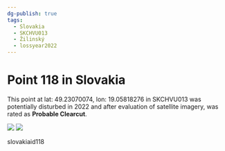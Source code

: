 ```yaml
---
dg-publish: true
tags:
  - Slovakia
  - SKCHVU013
  - Žilinský
  - lossyear2022
---
```


# Point 118 in Slovakia

This point at lat: 49.23070074, lon: 19.05818276 in SKCHVU013 was potentially disturbed in 2022 and after evaluation of satellite imagery, was rated as **Probable Clearcut**.

<div class='juxtapose' data-showcredits='false'>
<img src='https://baserow-backend-production20240528124524339000000001.s3.amazonaws.com/user_files/eLfm42tp9Jk5A6kNCdfTIrdPstBvvKjm_4b2fc1fd2f938ea76dff125c60407dda2b8c526f79ad784643dc2384615bfc47.png' data-label='December 2006' />
<img src='https://baserow-backend-production20240528124524339000000001.s3.amazonaws.com/user_files/ZACSqYekH36BKxprtkmxuFh2eKJ0SSyI_f136800ad2e66a6bfc13f9e379403e4bf442f05479915b168994a805a9832fa2.png' data-label='March 2024' />
</div>

slovakiaid118